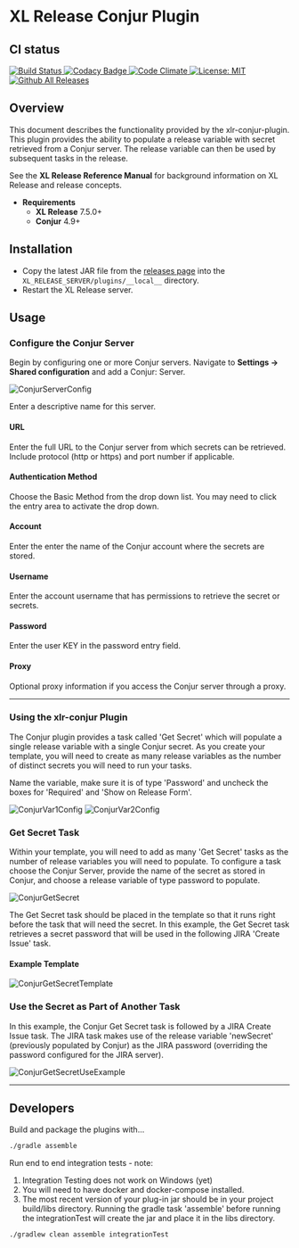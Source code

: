 # XL Release Conjur Plugin #

## CI status ##

[![Build Status][xlr-conjur-travis-image] ][xlr-conjur-travis-url]
[![Codacy Badge][xlr-conjur-plugin-codacy-image] ][xlr-conjur-plugin-codacy-url]
[![Code Climate][xlr-conjur-plugin-code-climate-image] ][xlr-conjur-plugin-code-climate-url]
[![License: MIT][xlr-conjur-plugin-license-image] ][xlr-conjur-plugin-license-url]
[![Github All Releases][xlr-conjur-plugin-downloads-image] ]()

[xlr-conjur-travis-image]: https://travis-ci.com/xebialabs-community/xlr-conjur-plugin.svg?branch=master
[xlr-conjur-travis-url]: https://travis-ci.com/xebialabs-community/xlr-conjur-plugin
[xlr-conjur-plugin-codacy-image]: https://api.codacy.com/project/badge/Grade/88dec34743b84dac8f9aaaa665a99207
[xlr-conjur-plugin-codacy-url]: https://www.codacy.com/app/ladamato/xlr-conjur-plugin

[xlr-conjur-plugin-code-climate-image]: https://codeclimate.com/github/xebialabs-community/xlr-conjur-plugin/badges/gpa.svg
[xlr-conjur-plugin-code-climate-url]: https://codeclimate.com/github/xebialabs-community/xlr-conjur-plugin
[xlr-conjur-plugin-license-image]: https://img.shields.io/badge/License-MIT-yellow.svg
[xlr-conjur-plugin-license-url]: https://opensource.org/licenses/MIT
[xlr-conjur-plugin-downloads-image]: https://img.shields.io/github/downloads/xebialabs-community/xlr-conjur-plugin/total.svg



## Overview ##

This document describes the functionality provided by the xlr-conjur-plugin.
This plugin provides the ability to populate a release variable with secret retrieved from a Conjur server. The release variable can then be used by subsequent tasks in the release. 

See the **XL Release Reference Manual** for background information on XL Release and release concepts.

* **Requirements**
  * **XL Release** 7.5.0+
  * **Conjur** 4.9+


## Installation ##

* Copy the latest JAR file from the [releases page](https://github.com/xebialabs-community/xlr-conjur-plugin/releases) into the `XL_RELEASE_SERVER/plugins/__local__` directory.
* Restart the XL Release server.


## Usage ##

### Configure the Conjur Server ###

Begin by configuring one or more Conjur servers.  Navigate to **Settings -> Shared configuration** and add a Conjur: Server.

![ConjurServerConfig](images/conjur-xlr-server-config.png)

Enter a descriptive name for this server.

#### URL ####

Enter the full URL to the Conjur server from which secrets can be retrieved.  Include protocol (http or https) and port number if applicable.

#### Authentication Method ####

Choose the Basic Method from the drop down list. You may need to click the entry area to activate the drop down.

#### Account ####

Enter the enter the name of the Conjur account where the secrets are stored.

#### Username ####

Enter the account username that has permissions to retrieve the secret or secrets.

#### Password ####

Enter the user KEY in the password entry field.

#### Proxy ####

Optional proxy information if you access the Conjur server through a proxy.

---
### Using the xlr-conjur Plugin ###
The Conjur plugin provides a task called 'Get Secret' which will populate a single release variable with a single Conjur secret. As you create your template, you will need to create as many release variables as the number of distinct secrets you will need to run your tasks. 

Name the variable, make sure it is of type 'Password' and uncheck the boxes for 'Required' and 'Show on Release Form'.

![ConjurVar1Config](images/conjur-xlr-release-var-1.png)
![ConjurVar2Config](images/conjur-xlr-release-var-2.png)

### Get Secret Task ###
Within your template, you will need to add as many 'Get Secret' tasks as the number of release variables you will need to populate. To configure a task choose the Conjur Server, provide the name of the secret as stored in Conjur, and choose a release variable of type password to populate. 

![ConjurGetSecret](images/conjur-xlr-getSecret-task.png)

The Get Secret task should be placed in the template so that it runs right before the task that will need the secret. In this example, the Get Secret task retrieves a secret password that will be used in the following JIRA 'Create Issue' task. 

#### Example Template ####

![ConjurGetSecretTemplate](images/conjur-xlr-template.png)



### Use the Secret as Part of Another Task ###
In this example, the Conjur Get Secret task is followed by a JIRA Create Issue task. The JIRA task makes use of the release variable 'newSecret' (previously populated by Conjur) as the JIRA password (overriding the password configured for the JIRA server).

![ConjurGetSecretUseExample](images/conjur-xlr-exampleUseSecret.png)


---


## Developers ##

Build and package the plugins with...

```bash
./gradle assemble
```

Run end to end integration tests - note: 
1. Integration Testing does not work on Windows (yet)
2. You will need to have docker and docker-compose installed. 
3. The most recent version of your plug-in jar should be in your project build/libs directory. Running the gradle task 'assemble' before running the integrationTest will create the jar and place it in the libs directory.

```bash
./gradlew clean assemble integrationTest
```


